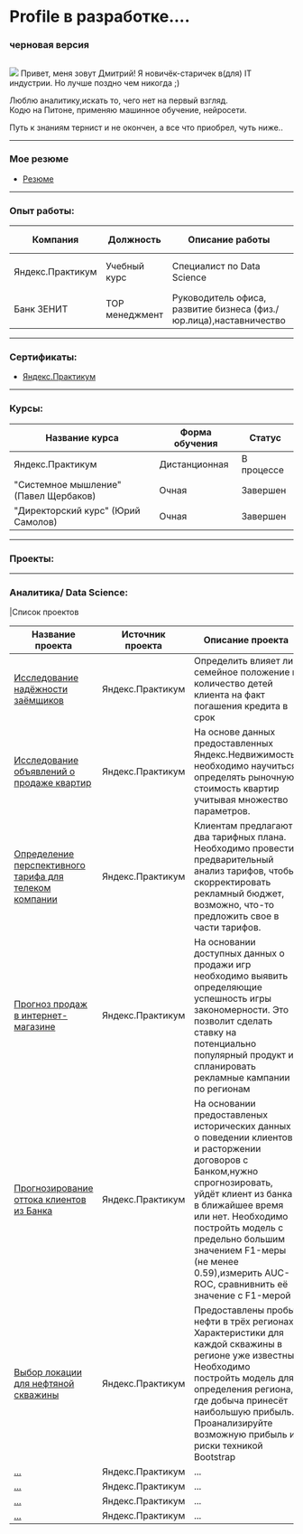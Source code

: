 ﻿# Profile в разработке....
### черновая версия


## 
![](https://komarev.com/ghpvc/?username=your-github-username&color=brightgreen)
Привет, меня зовут Дмитрий!
Я новичёк-старичек в(для) IT индустрии. Но лучше поздно чем никогда ;)

Люблю аналитику,искать то, чего нет на первый взгляд.  
Кодю на Питоне, применяю машинное обучение, нейросети. 

Путь к знаниям тернист и не окончен, а все что приобрел, чуть ниже..
__________________
### Мое резюме

* [Резюме](http://example.com/ "Привет!")

____
### Опыт работы:

| Компания      | Должность     |Описание работы|Период работы |
| ------------- | ------------- | ------------- | ------------ |
| Яндекс.Практикум  | Учебный курс  |Специалист по Data Science|декабрь 2021 - июль2022
| Банк ЗЕНИТ  | TOP менеджмент  |Руководитель офиса, развитие бизнеса (физ./юр.лица),наставничество|декабрь 2011 -2021|



___
### Сертификаты:

* [Яндекс.Практикум](http://example.com/ "Привет!")
___
### Курсы:
| Название курса  | Форма обучения |Статус|
| ------------- | ------------- | ------------- |
| Яндекс.Практикум  | Дистанционная  |В процессе|
| "Системное мышление" (Павел Щербаков)  | Очная |Завершен|
| "Директорский курс" (Юрий Самолов)  | Очная |Завершен|

___
### Проекты:
___
### Аналитика/ Data Science:
|Список проектов

| Название проекта  | Источник проекта |Описание проекта | Статус |
| ------------- | ------------- | ------------- | ------------- |
| [Исследование надёжности заёмщиков](http://example.com/ "Привет!")  | Яндекс.Практикум  |Определить влияет ли семейное положение и количество детей клиента на факт погашения кредита в срок|Завершен|
| [Исследование объявлений о продаже квартир](http://example.com/ "Привет!")  | Яндекс.Практикум  |На основе данных предоставленных Яндекс.Недвижимость, необходимо научиться определять рыночную стоимость квартир учитывая множество параметров.|Завершен|
| [Определение перспективного тарифа для телеком компании](http://example.com/ "Привет!")  | Яндекс.Практикум  |Клиентам предлагают два тарифных плана. Необходимо провести предварительный анализ тарифов, чтобы скорректировать рекламный бюджет, возможно, что-то предложить свое в части тарифов.|Завершен|
| [Прогноз продаж в интернет-магазине](http://example.com/ "Привет!")  | Яндекс.Практикум  |На основании доступных данных о продажи игр необходимо выявить определяющие успешность игры закономерности. Это позволит сделать ставку на потенциально популярный продукт и спланировать рекламные кампании по регионам|Завершен|
| [Прогнозирование оттока клиентов из Банка](http://example.com/ "Привет!")  | Яндекс.Практикум  |На основании предоставленых исторических данных о поведении клиентов и расторжении договоров с Банком,нужно спрогнозировать, уйдёт клиент из банка в ближайшее время или нет. Необходимо постройть модель с предельно большим значением F1-меры (не менее 0.59),измерить AUC-ROC, сравнивнить её значение с F1-мерой|Завершен|
| [Выбор локации для нефтяной скважины](http://example.com/ "Привет!")  | Яндекс.Практикум  |Предоставлены пробы нефти в трёх регионах. Характеристики для каждой скважины в регионе уже известны. Необходимо постройть модель для определения региона, где добыча принесёт наибольшую прибыль. Проанализируйте возможную прибыль и риски техникой Bootstrap|Завершен|
| [...](http://example.com/ "Привет!")  | Яндекс.Практикум  |...| Ожидается|
| [...](http://example.com/ "Привет!")  | Яндекс.Практикум  |...|Ожидается|
| [...](http://example.com/ "Привет!")  | Яндекс.Практикум  |...|Ожидается|
| [...](http://example.com/ "Привет!")  | Яндекс.Практикум  |...|Ожидается|
 
 	

